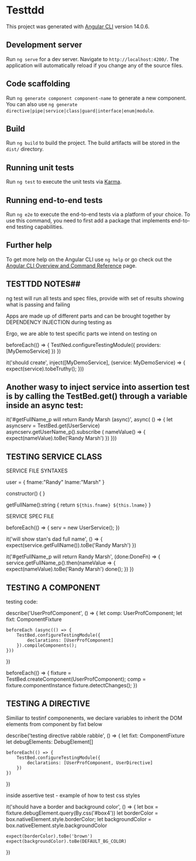 # Testtdd

This project was generated with [Angular CLI](https://github.com/angular/angular-cli) version 14.0.6.

## Development server

Run `ng serve` for a dev server. Navigate to `http://localhost:4200/`. The application will automatically reload if you change any of the source files.

## Code scaffolding

Run `ng generate component component-name` to generate a new component. You can also use `ng generate directive|pipe|service|class|guard|interface|enum|module`.

## Build

Run `ng build` to build the project. The build artifacts will be stored in the `dist/` directory.

## Running unit tests

Run `ng test` to execute the unit tests via [Karma](https://karma-runner.github.io).

## Running end-to-end tests

Run `ng e2e` to execute the end-to-end tests via a platform of your choice. To use this command, you need to first add a package that implements end-to-end testing capabilities.

## Further help

To get more help on the Angular CLI use `ng help` or go check out the [Angular CLI Overview and Command Reference](https://angular.io/cli) page.

## TESTTDD NOTES##

<!-- Add Jasmine to your package.json
npm install --save-dev jasmine

Initialize Jasmine in your project
npx jasmine init

Set jasmine as your test script in your package.json
"scripts": { "test": "jasmine" }

Run your tests
npm test -->

ng test will run all tests and spec files, provide with set of results showing what is passing and failing
<!-- Angular CLI app comes with special Testbed module - to test the app, in the same way in production -->

Apps are made up of different parts and can be brought together by DEPENDENCY INJECTION during testing as 
<!-- In Testing environment we dont always want to run all components -->

Ergo, we are able to test specific parts we intend on testing on

<!-- In example video - the injection goes where the explicit test is written -->

beforeEach(() => {
    TestNed.configureTestingModule({
        providers: [MyDemoService] 
        <!-- First, provider is declared as the part to be tested-->
    })
})

it('should create', inject([MyDemoService], (service: MyDemoService) => {
    expect(service).tobeTruthy();
    <!-- Then in the actual test, it is injected -->
    <!-- first parameter in the inject line [] - is what we want to inject, the second parameter is the assertion function -->
}))

## Another wasy to inject service into assertion test is by calling the TestBed.get() through a variable inside an async test:

it('#getFullName_p will return Randy Marsh (async)', async( () => {
    let asyncserv = TestBed.get(UserService)
    asyncserv.getUserName_p().subscribe ( nameValue() => {
        expect(nameValue).toBe('Randy Marsh')
    })
}))


## TESTING SERVICE CLASS

SERVICE FILE SYNTAXES
<!-- File name is UserService -->

user = {
    fname:"Randy"
    lname:"Marsh"
}

constructor() { }

getFullName():string {
    return `${this.fname} ${this.lname}`
}

SERVICE SPEC FILE

beforeEach(() => {
    serv = new UserService();
})

it('will show stan's dad full name', () => {
    expect(service.getFullName()).toBe('Randy Marsh')
})

it('#getFullName_p will return Randy Marsh', (done:DoneFn) => {
    service.getFullName_p().then(nameValue => {
        expect(nameValue).toBe('Randy Marsh')
        done();
        <!-- DONE IS A METHOD WE MANUALLY CALL FROM DONEFN, AFTER ANY ASYNC CALLS THAT HAVE COMPLETED... -->
        <!-- ...We call Done to indicate that the test is complete. -->
    })
})

## TESTING A COMPONENT

testing code:

describe('UserProfComponent', () => {
    let comp: UserProfComponent;
    let fixt: ComponentFixture<UserProfComponent>
    <!-- This line allows debugging and testing a component, -with the presence of the <UserProfComponent> .. -->
    <!-- ..Allows us to test the DOM elements of the component -->

    beforeEach (async(() => {
        TestBed.configureTestingModule({
            declarations: [UserProfComponent]
        }).compileComponents();
    }))
})


<!-- compileComponents() is an async operation, only when it is complete, we will have access to all external files or stylesheets relating to the delcared components-->

beforeEach(() => {
    fixture = TestBed.createComponent(UserProfComponent);
    comp = fixture.componentInstance
    fixture.detectChanges();
})

<!-- This sync testing fx above creates a new instance for testing purposes and then binds the value to be tested via fixture.detectChanges() -->

## TESTING A DIRECTIVE

Similiar to testinf componenents, we declare variables to inherit the DOM elements from component by fixt below
<!-- HOWEVER NOW WE ARE USING THE DEBUGELEMENT TOO HERE -->
<!-- debugElements, which is going to be an array of type DebugElement. -->
<!-- debugElement is angular abstraction around the actual HTML Element -->
<!-- AND PROVIDES EXTRA FUNCTIONALITY for testing and working with it -->

describe('testing directive rabble rabble', () => {
    let fixt: ComponentFixture<UserProfComponent>
    let debugElements: DebugElement[]

    beforeEach(() => {
        TestBed.configureTestingModule({
            declarations: [UserProfComponent, UserDirective]
        })
    })
})
<!-- AS ABOVE, THE DIRECTIVE TO BE TESTED ON IS ADDED TO DECLARATIONS -->

inside assertive test - example of how to test css styles

it('should have a border and background color', () => {
    let box = fixture.debugElement.query(By.css('#box4'))
    let borderColor =  box.nativeElement.style.borderColor;
    let backgroundColor = box.nativeElement.style.backgroundColor

    expect(borderColor).toBe('brown')
    expect(backgroundColor).toBe(DEFAULT_BG_COLOR)
})